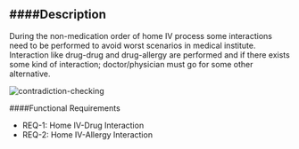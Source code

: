 ####Description
--------------
During the non-medication order of home IV process some interactions need to be performed to avoid worst scenarios in medical institute. Interaction like drug-drug and drug-allergy are performed and if there exists some kind of interaction; doctor/physician must go for some other alternative.

![contradiction-checking](https://f.cloud.github.com/assets/4283040/1251246/c076aabc-2b1f-11e3-818e-2c65dd913786.PNG)

####Functional Requirements
* REQ-1:	Home IV-Drug Interaction
* REQ-2:	Home IV-Allergy Interaction
